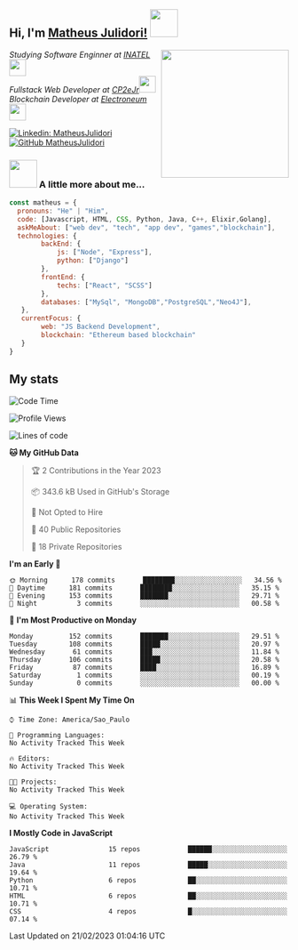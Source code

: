<h2> Hi, I'm <a href="https://matheusjulidori.github.io" target="_blank">Matheus Julidori!</a> <img src="https://media.giphy.com/media/12oufCB0MyZ1Go/giphy.gif" width="50"></h2>
<img align='right' src="https://media.giphy.com/media/3oKIPnAiaMCws8nOsE/giphy.gif" width="230" height="auto">
<p><em>Studying Software Enginner at <a href="http://www.inatel.br" target="_blank">INATEL</a><img src="https://media.giphy.com/media/fYSnHlufseco8Fh93Z/giphy.gif" width="30"></br>
  Fullstack Web Developer at <a href="http://www.cp2ejr.com.br" target="_blank">CP2eJr</a><img src="https://media.giphy.com/media/WUlplcMpOCEmTGBtBW/giphy.gif" width="30"></br>
  Blockchain Developer at <a href="https://www.electroneum.com" target="_blank">Electroneum</a><img src="https://media.giphy.com/media/WUlplcMpOCEmTGBtBW/giphy.gif" width="30"> 
</em></p>

[![Linkedin: MatheusJulidori](https://img.shields.io/badge/-MatheusJulidori-blue?style=flat-square&logo=Linkedin&logoColor=white&link=https://www.linkedin.com/in/MatheusJulidori/)](https://www.linkedin.com/in/MatheusJulidori/)
[![GitHub MatheusJulidori](https://img.shields.io/github/followers/matheusjulidori?label=follow&style=social)](https://github.com/MatheusJulidori)


### <img src="https://media.giphy.com/media/VgCDAzcKvsR6OM0uWg/giphy.gif" width="50"> A little more about me...  

```javascript
const matheus = {
  pronouns: "He" | "Him",
  code: [Javascript, HTML, CSS, Python, Java, C++, Elixir,Golang],
  askMeAbout: ["web dev", "tech", "app dev", "games","blockchain"],
  technologies: {
        backEnd: {
            js: ["Node", "Express"],
            python: ["Django"]
        },
        frontEnd: {
            techs: ["React", "SCSS"]
        },
        databases: ["MySql", "MongoDB","PostgreSQL","Neo4J"],
   },
   currentFocus: {
        web: "JS Backend Development",
        blockchain: "Ethereum based blockchain"
   }
}
```
<h2>My stats</h2>

<!--START_SECTION:waka-->
![Code Time](http://img.shields.io/badge/Code%20Time-256%20hrs%2047%20mins-blue)

![Profile Views](http://img.shields.io/badge/Profile%20Views-6-blue)

![Lines of code](https://img.shields.io/badge/From%20Hello%20World%20I%27ve%20Written-6%20Million%20lines%20of%20code-blue)

**🐱 My GitHub Data** 

> 🏆 2 Contributions in the Year 2023
 > 
> 📦 343.6 kB Used in GitHub's Storage 
 > 
> 🚫 Not Opted to Hire
 > 
> 📜 40 Public Repositories 
 > 
> 🔑 18 Private Repositories  
 > 
**I'm an Early 🐤** 

```text
🌞 Morning      178 commits       ████████░░░░░░░░░░░░░░░░░   34.56 % 
🌆 Daytime      181 commits       ████████░░░░░░░░░░░░░░░░░   35.15 % 
🌃 Evening      153 commits       ███████░░░░░░░░░░░░░░░░░░   29.71 % 
🌙 Night          3 commits       ░░░░░░░░░░░░░░░░░░░░░░░░░   00.58 % 

```
📅 **I'm Most Productive on Monday** 

```text
Monday         152 commits       ███████░░░░░░░░░░░░░░░░░░   29.51 % 
Tuesday        108 commits       █████░░░░░░░░░░░░░░░░░░░░   20.97 % 
Wednesday       61 commits       ███░░░░░░░░░░░░░░░░░░░░░░   11.84 % 
Thursday       106 commits       █████░░░░░░░░░░░░░░░░░░░░   20.58 % 
Friday          87 commits       ████░░░░░░░░░░░░░░░░░░░░░   16.89 % 
Saturday         1 commits       ░░░░░░░░░░░░░░░░░░░░░░░░░   00.19 % 
Sunday           0 commits       ░░░░░░░░░░░░░░░░░░░░░░░░░   00.00 % 

```


📊 **This Week I Spent My Time On** 

```text
⌚︎ Time Zone: America/Sao_Paulo

💬 Programming Languages: 
No Activity Tracked This Week

🔥 Editors: 
No Activity Tracked This Week

🐱‍💻 Projects: 
No Activity Tracked This Week

💻 Operating System: 
No Activity Tracked This Week

```

**I Mostly Code in JavaScript** 

```text
JavaScript               15 repos            ██████░░░░░░░░░░░░░░░░░░░   26.79 % 
Java                     11 repos            █████░░░░░░░░░░░░░░░░░░░░   19.64 % 
Python                   6 repos             ██░░░░░░░░░░░░░░░░░░░░░░░   10.71 % 
HTML                     6 repos             ██░░░░░░░░░░░░░░░░░░░░░░░   10.71 % 
CSS                      4 repos             █░░░░░░░░░░░░░░░░░░░░░░░░   07.14 % 

```



 Last Updated on 21/02/2023 01:04:16 UTC
<!--END_SECTION:waka-->
